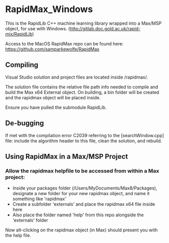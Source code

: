 # RapidMax_Windows

This is the RapidLib C++ machine learning library wrapped into a Max/MSP object, for use with Windows.
(http://gitlab.doc.gold.ac.uk/rapid-mix/RapidLib)

Access to the MacOS RapidMax repo can be found here:
https://github.com/samparkewolfe/RapidMax

## Compiling

Visual Studio solution and project files are located inside /rapidmax/.

The solution file contains the relative file path info needed to compile and build the Max x64 External object. On building, a bin folder will be created and the rapidmax object will be placed inside.

Ensure you have pulled the submodule RapidLib. 

## De-bugging

If met with the compilation error C2039 referring to the [searchWindow.cpp] file: include the algorithm header to this file, clean the solution, and rebuild. 
 
## Using RapidMax in a Max/MSP Project

### Allow the rapidmax helpfile to be accessed from within a Max project:

* Inside your packages folder (/Users/MyDocuments/Max8/Packages), designate a new folder for your new rapidmax object, and name it something like 'rapidmax'
* Create a subfolder 'externals' and place the rapidmax x64 file inside here
* Also place the folder named 'help' from this repo alongside the 'externals' folder

Now alt-clicking on the rapidmax object (in Max) should present you with the help file.
